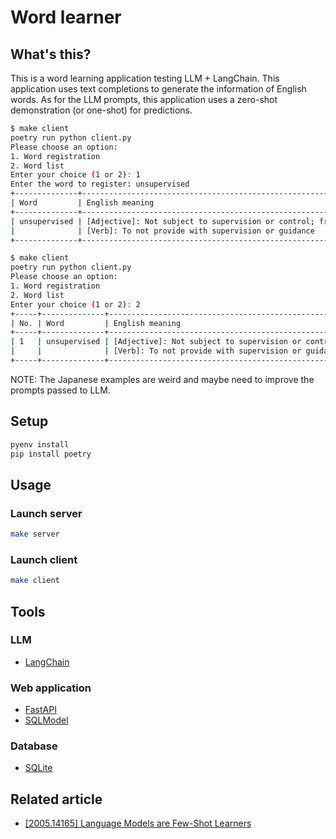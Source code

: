 # Word learner

## What's this?

This is a word learning application testing LLM + LangChain. This application uses text completions to generate the information of English words.
As for the LLM prompts, this application uses a zero-shot demonstration (or one-shot) for predictions.


```sh
$ make client
poetry run python client.py
Please choose an option:
1. Word registration
2. Word list
Enter your choice (1 or 2): 1
Enter the word to register: unsupervised
+--------------+----------------------------------------------------------+------------------------------------------------------------------+------------------------------------+-------------------------------------------------------------------+
| Word         | English meaning                                          | English example                                                  | Japanese meaning                   | Japanese example                                                  |
+--------------+----------------------------------------------------------+------------------------------------------------------------------+------------------------------------+-------------------------------------------------------------------+
| unsupervised | [Adjective]: Not subject to supervision or control; free | 1. The unsupervised children were running around the playground. | [形容詞]: 相関なしの、直管されない | 1. 相関なしの子供たちが遊び場を回っていました。                   |
|              | [Verb]: To not provide with supervision or guidance      | 2. The teacher unsupervised the students during the test.        | [動詞]: 直管することをしない       | 2. 卒業者たちに学生を直管しなくていた先生は、テスト中で直管した。 |
+--------------+----------------------------------------------------------+------------------------------------------------------------------+------------------------------------+-------------------------------------------------------------------+

$ make client
poetry run python client.py
Please choose an option:
1. Word registration
2. Word list
Enter your choice (1 or 2): 2
+-----+--------------+----------------------------------------------------------+------------------------------------------------------------------+------------------------------------+-------------------------------------------------------------------+
| No. | Word         | English meaning                                          | English example                                                  | Japanese meaning                   | Japanese example                                                  |
+-----+--------------+----------------------------------------------------------+------------------------------------------------------------------+------------------------------------+-------------------------------------------------------------------+
| 1   | unsupervised | [Adjective]: Not subject to supervision or control; free | 1. The unsupervised children were running around the playground. | [形容詞]: 相関なしの、直管されない | 1. 相関なしの子供たちが遊び場を回っていました。                   |
|     |              | [Verb]: To not provide with supervision or guidance      | 2. The teacher unsupervised the students during the test.        | [動詞]: 直管することをしない       | 2. 卒業者たちに学生を直管しなくていた先生は、テスト中で直管した。 |
+-----+--------------+----------------------------------------------------------+------------------------------------------------------------------+------------------------------------+-------------------------------------------------------------------+
```

NOTE: The Japanese examples are weird and maybe need to improve the prompts passed to LLM.

## Setup

```sh
pyenv install
pip install poetry
```

## Usage

### Launch server

```sh
make server
```

### Launch client

```sh
make client
```

## Tools

### LLM

- [LangChain](https://python.langchain.com/en/latest/)

### Web application

- [FastAPI](https://fastapi.tiangolo.com/)
- [SQLModel](https://sqlmodel.tiangolo.com/)

### Database

- [SQLite](https://sqlite.org/index.html)


## Related article

- [[2005.14165] Language Models are Few-Shot Learners](https://arxiv.org/abs/2005.14165)

